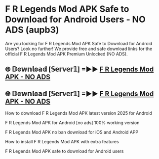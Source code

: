 # F R Legends Mod APK Safe to Download for Android Users - NO ADS (aupb3)

Are you looking for F R Legends Mod APK Safe to Download for Android Users? Look no further! We provide free and safe download links for the official F R Legends Mod APK Premium Unlocked (NO ADS).

## 🌐 𝔻𝕠𝕨𝕟𝕝𝕠𝕒𝕕 [𝕊𝕖𝕣𝕧𝕖𝕣𝟙] =►► [F R Legends Mod APK - NO ADS](https://getmodsapk.pages.dev?q=F+R+Legends+Mod+APK)

## 🌐 𝔻𝕠𝕨𝕟𝕝𝕠𝕒𝕕 [𝕊𝕖𝕣𝕧𝕖𝕣𝟙] =►► [F R Legends Mod APK - NO ADS](https://getmodsapk.pages.dev?q=F+R+Legends+Mod+APK)

How to download F R Legends Mod APK latest version 2025 for Android

F R Legends Mod APK for Android [no ads] 100% working version

F R Legends Mod APK no ban download for iOS and Android APP

How to install F R Legends Mod APK with extra features

F R Legends Mod APK safe to download for Android users